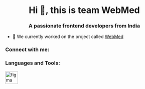<h1 align="center">Hi 👋, this is team WebMed</h1>
<h3 align="center">A passionate frontend developers from India</h3>

- 🔭 We currently worked on the project called [WebMed](https://www.figma.com/file/V7uOfynRTwSOjSGgcorKb1/Hackathon?node-id=0%3A1&t=VNeeyg0h4HEZcMBY-1)

<h3 align="left">Connect with me:</h3>
<p align="left">
</p>

<h3 align="left">Languages and Tools:</h3>
<p align="left"> <a href="https://www.figma.com/" target="_blank" rel="noreferrer"> <img src="https://www.vectorlogo.zone/logos/figma/figma-icon.svg" alt="figma" width="40" height="40"/> </a> </p>
